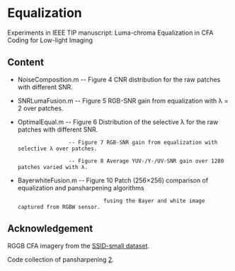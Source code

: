 # Equalization
Experiments in IEEE TIP manuscript: Luma-chroma Equalization in CFA Coding for Low-light Imaging

## Content
+ NoiseComposition.m  -- Figure 4 CNR distribution for the raw patches with different SNR.

+ SNRLumaFusion.m     -- Figure 5 RGB-SNR gain from equalization with λ = 2 over patches.

+ OptimalEqual.m      -- Figure 6 Distribution of the selective λ for the raw patches with different SNR.

                      -- Figure 7 RGB-SNR gain from equalization with selective λ over patches.

                      -- Figure 8 Average YUV-/Y-/UV-SNR gain over 1280 patches varied with λ.

+ BayerwhiteFusion.m  -- Figure 10 Patch (256×256) comparison of equalization and pansharpening algorithms

                                 fusing the Bayer and white image captured from RGBW sensor.


## Acknowledgement

RGGB CFA imagery from the [SSID-small dataset][1].

Code collection of pansharpening [2].


[1]: https://www.eecs.yorku.ca/~kamel/sidd/dataset.php
[2]: https://github.com/sjtrny/FuseBox/blob/master/README.md
